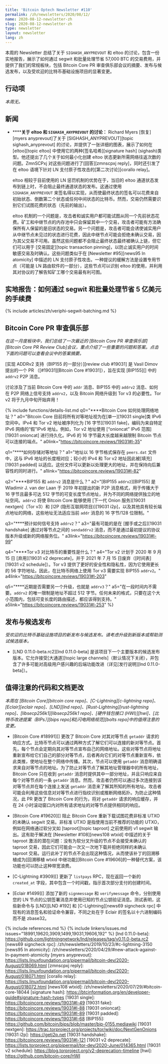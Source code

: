 ```yaml
---
title: 'Bitcoin Optech Newsletter #110'
permalink: /zh/newsletters/2020/08/12/
name: 2020-08-12-newsletter-zh
slug: 2020-08-12-newsletter-zh
type: newsletter
layout: newsletter
lang: zh
---
```

本周的 Newsletter 总结了关于 `SIGHASH_ANYPREVOUT` 和 eltoo 的讨论，包含一份实地报告，展示了如何通过 segwit 和批量处理节省 57,000 BTC 的交易费用，并提供了我们的常规板块，包括 Bitcoin Core PR 审查俱乐部会议的摘要、发布与候选发布，以及受欢迎的比特币基础设施项目的显著变更。

## 行动项

*本周无。*

## 新闻

- **<!--discussion-about-eltoo-and-sighash_anyprevout-->****关于 eltoo 和 `SIGHASH_ANYPREVOUT` 的讨论：** Richard Myers [恢复][myers anyprevout]了关于 [SIGHASH_ANYPREVOUT][topic sighash_anyprevout] 的讨论，并提供了一张详细的图表，展示了如何在 [eltoo][topic eltoo] 中使用它的两种[签名哈希][signature hash] (sighash)类型。他还提出了几个关于如何最小化创建 eltoo 状态更新所需网络往返次数的问题。ZmnSCPxj 对这些问题进行了[回答][zmnscpxj reply]，同时还引发了在 eltoo 语境下针对 LN 支付原子性攻击的[第二次讨论][corallo relay]。

  eltoo 相较于目前使用的 LN 惩罚机制的优势在于，当旧的 eltoo 通道状态发布到链上时，不会阻止最终通道状态的发布。这通过使用 `SIGHASH_ANYPREVOUT` 来签名得以实现，从而使最终状态的签名可以花费来自初始状态、倒数第二个状态或任何中间状态的比特币。然而，交易仍然需要识别它们试图花费的状态（先前的输出）。

  eltoo 机制的一个问题是，攻击者和诚实用户都可能试图从同一个先前状态花费。矿工和中继节点的内存池中只会保留其中一个交易，攻击者可能有方法确保所有人保留的是旧状态的交易。另一个问题是，攻击者可能会诱使诚实用户从中继节点未见过的状态进行花费，因此中继节点可能会拒绝未确认交易，因为其父交易不可用。虽然这些问题都不会阻止最终状态最终被确认上链，但它们可以用于 [交易固定][topic transaction pinning]，以防止诚实用户的时间敏感交易及时确认。这些问题类似于在 [Newsletter #95][news95 ln atomicity] 中描述的 LN 支付原子性攻击。一种提议的缓解方法是设置专用节点（可能是 LN 路由软件的一部分），这些节点可以识别 eltoo 的使用，并利用其对协议的了解告知矿工哪个交易最有利可图。

## 实地报告：如何通过 segwit 和批量处理节省 5 亿美元的手续费

{% include articles/zh/veriphi-segwit-batching.md %}

## Bitcoin Core PR 审查俱乐部

*在这一月度板块中，我们总结了一次最近的 [Bitcoin Core PR 审查俱乐部][Bitcoin Core PR Review Club]会议，重点介绍了一些重要的问题和答案。点击下面的问题可以查看会议中的答案摘要。*

[实现 ADDRv2 支持（BIP155 的一部分）][review club #19031] 是 Vasil Dimov 提出的一个 PR
（[#19031][Bitcoin Core #19031]），旨在实现 [BIP155][] 中的 `addrv2` P2P 消息。

讨论涉及了当前 Bitcoin Core 中的 `addr` 消息、BIP155 中的 `addrv2` 消息、如何在 P2P 网络上信号支持 `addrv2`，以及 Bitcoin 网络升级到 Tor v3 的必要性。Tor v2 将于九月中旬开始弃用！

{% include functions/details-list.md
  q0="**<!--q0-->**Bitcoin Core 如何处理网络地址？"
  a0="Bitcoin Core 目前将所有对等地址视为在[单一][19031 single]类 IPv6 空间中。IPv4 和 Tor v2 地址被序列化为 [16 字节][19031 fake]，编码为来自特定 IPv6 网络的“假”IPv6 地址。例如，Tor v2 地址使用 [“onioncat” IPv6 范围][19031 onioncat] 进行持久化。IPv6 的 16 字节最大长度越来越限制 Bitcoin 节点可以连接的端点。"
  a0link="https://bitcoincore.reviews/19031#l-35"

  q1="**<!--q1-->**如何存储对等地址？"
  a1="地址以 16 字节格式保存在 `peers.dat` 文件中，这与 IPv6 地址的长度相对应；较小的 IPv4 和 Tor v2 地址因此被[填充][19031 padded] 以适应。这份文件可以更新以处理更大的地址，并在保持向后兼容性的同时进行。"
  a1link="https://bitcoincore.reviews/19031#l-82"

  q2="**<!--q2-->**BIP155 和 `addrv2` 消息是什么？"
  a2="[BIP155 `addrv2`][BIP155] 是 Wladimir J. van der Laan 于 2019 年初提出的新 P2P 消息格式，用于传播大于 16 字节且最多可达 512 字节的可变长度节点地址，并为不同的网络提供独立的地址空间。`addrv2` 将使 Bitcoin Core 能够使用 [下一代 Onion 服务][19031 nextgen]（Tor v3）和 [I2P (隐形互联网项目)][19031 i2p]，以及其他具有较长端点地址的网络，这些地址无法适应当前 `addr` 消息的 16 字节/128 位限制。"

  q3="**<!--q3-->**预计如何信号支持 `addrv2`？"
  a3="最有可能的是在 [握手或之后][19031 handshake] 通过对等节点之间的 `sendaddrv2` 消息，而不是通过最初提议的协议版本升级或新的网络服务位。"
  a3link="https://bitcoincore.reviews/19031#l-99"

  q4="**<!--q4-->**Tor v3 对比特币的重要性是什么？"
  a4="Tor v2 计划于 2020 年 9 月 15 日 [弃用][19031 v2 deprecate]，并于 2021 年 7 月 15 日废弃（[时间表][19031 v2 schedule]）。Tor v3 提供了更好的安全性和隐私性，因为它使用更长的 56 字符地址。因此，在比特币网络上使用 Tor v3 需要实现 BIP155 `addrv2`。"
  a4link="https://bitcoincore.reviews/19031#l-203"

  q5="**<!--q5-->**近期是否需要另一个升级，也就是 `addrv3`？"
  a5="在一段时间内不需要。`addrv2` 的唯一限制是地址不超过 512 字节。任何未来的格式，只要在这个大小范围内，包括可变长度的路由描述，都应该得到支持。"
  a5link="https://bitcoincore.reviews/19031#l-253"
%}

## 发布与候选发布

*受欢迎的比特币基础设施项目的新发布与候选发布。请考虑升级到新版本或帮助测试候选版本。*

- [LND 0.11.0-beta.rc2][lnd 0.11.0-beta] 是该项目下一个主要版本的候选发布版本。它允许接受[大通道][topic large channels]（默认情况下关闭），并包含了许多可能对高级用户感兴趣的后端功能改进（详见[发行说明][lnd 0.11.0-beta]）。

## 值得注意的代码和文档更改

*本周在 [Bitcoin Core][bitcoin core repo]、[C-Lightning][c-lightning repo]、[Eclair][eclair repo]、[LND][lnd repo]、[Rust-Lightning][rust-lightning repo]、[libsecp256k1][libsecp256k1 repo]、[硬件钱包接口 (HWI)][hwi]、[比特币改进提案（BIPs）][bips repo]和[闪电网络规范][bolts repo]中的值得注意的变更。*

- [Bitcoin Core #18991][] 更改了 Bitcoin Core 对其对等节点 `getaddr` 请求的响应方式。比特币节点可以通过两种方式了解它们可以连接的新对等节点。首先，每个节点会定期向其对等节点宣布自己的网络地址。这些对等节点将地址重新宣布给它们自己的部分对等节点，后者再向它们的对等节点重新宣布，依此类推，使地址在整个网络中传播。其次，节点可以使用 `getaddr` 消息明确请求来自对等节点的地址。为了防止对等节点了解其地址管理器中的所有地址，Bitcoin Core 只在收到 `getaddr` 消息时提供其中一部分地址，并且只响应来自每个对等节点的一条 `getaddr` 消息。然而，攻击者仍然可以通过多次连接到该对等节点并在每个连接上发送 `getaddr` 消息来了解其所知的所有地址。攻击者可能会利用这些信息对对等节点进行指纹识别或推断网络拓扑。为防止这种情况，此 PR 更改了 Bitcoin Core 的行为，将对 `getaddr` 请求的响应缓存，并在 24 小时滚动窗口内对所有请求地址的对等节点提供相同的响应。

- [Bitcoin Core #19620][] 阻止 Bitcoin Core 重新下载试图花费非标准 UTXO 的未确认 segwit 交易。非标准 UTXO 是指使用当前不推荐的功能的 UTXO，例如在网络通过软分叉如 [taproot][topic taproot] 之前使用的 v1 segwit 输出。这有助于解决在 [Newsletter #108][news108 wtxid] 中描述的关于 taproot 激活的潜在问题：没有为软分叉升级的节点不会接受未确认的 taproot 交易，因此它们可能会一次又一次地下载并拒绝同样的未确认 taproot 交易。运行此补丁的节点不会出现这种情况，从而使该补丁的回溯移植成为[回溯移植 wtxid 中继功能][Bitcoin Core #19606]的一种替代方案，该功能也可以防止这种带宽浪费。

- [C-Lightning #3909][] 更新了 `listpays` RPC，现在返回一个新的 `created_at` 字段，其中包含一个时间戳，指示首次部分支付的创建时间。

- [Eclair #1499][] 添加了新的 `signmessage` 和 `verifymessage` 命令，分别使用您的 LN 节点的公钥签署消息并使用已知的节点公钥验证消息。测试表明，这些新命令与 [LND][LND #192] 和 [C-Lightning][news69 signcheck rpc] 中现有的消息签名和验证命令兼容，不同之处在于 Eclair 的签名以十六进制编码而不是 zbase32。

{% include references.md %}
{% include linkers/issues.md issues="18991,19620,3909,1499,19031,19606,192" %}
[lnd 0.11.0-beta]: https://github.com/lightningnetwork/lnd/releases/tag/v0.11.0-beta.rc2
[news69 signcheck rpc]: /zh/newsletters/2019/10/23/#c-lightning-3150
[news95 ln atomicity]: /zh/newsletters/2020/04/29/#new-attack-against-ln-payment-atomicity
[myers anyprevout]: https://lists.linuxfoundation.org/pipermail/bitcoin-dev/2020-August/018069.html
[zmnscpxj reply]: https://lists.linuxfoundation.org/pipermail/bitcoin-dev/2020-August/018071.html
[corallo relay]: https://lists.linuxfoundation.org/pipermail/bitcoin-dev/2020-August/018072.html
[news108 wtxid]: /zh/newsletters/2020/07/29/#bitcoin-core-18044
[signature hash]: https://btcinformation.org/en/developer-guide#signature-hash-types
[19031 single]: https://bitcoincore.reviews/19031#l-49
[19031 fake]: https://bitcoincore.reviews/19031#l-88
[19031 onioncat]: https://bitcoincore.reviews/19031#l-89
[19031 padded]: https://bitcoincore.reviews/19031#l-68
[BIP155]: https://github.com/bitcoin/bips/blob/master/bip-0155.mediawiki
[19031 nextgen]: https://trac.torproject.org/projects/tor/wiki/doc/NextGenOnions
[19031 i2p]: https://geti2p.net
[19031 handshake]: https://bitcoincore.reviews/19031#l-121
[19031 v2 deprecate]: https://lists.torproject.org/pipermail/tor-dev/2020-June/014365.html
[19031 v2 schedule]: https://blog.torproject.org/v2-deprecation-timeline
[hwi]: https://github.com/bitcoin-core/HWI
